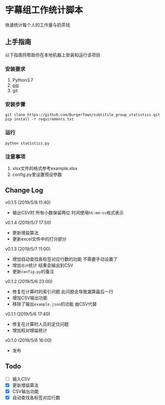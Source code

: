 # 字幕组工作统计脚本

快速统计每个人的工作量与奶茶钱

## 上手指南

以下指南将帮助你在本地机器上安装和运行该项目

### 安装要求

1. Python3.7
2. [pip](https://pypi.org/project/pip/)
3. git

### 安装步骤

```shell
git clone https://github.com/BurgerTown/subtitile_group_statistics.git
pip install -r requirements.txt
```

### 运行

```shell
python statistics.py
```

### 注意事项

1. xlsx文件的格式参考example.xlsx
2. config.py里设置预设参数

## Change Log

v0.1.5 (2019/5/8 11:40)

- 输出CSV时 所有小数保留两位 时间使用`hh:mm:ss`格式表示

v0.1.4 (2019/5/7 17:50)

- 更新增益算法
- 更新excel文件中的打分部分

v0.1.3 (2019/5/7 11:00)

- 增加自动查找各标签对应行数的功能 不需要手动设置了
- 增加`总计`统计 结果会输出到CSV
- 更新`config.py`的备注

v0.1.2 (2019/5/6 23:00)

- 修复在计算时的索引问题 此问题会导致漏算最后一行
- 增加CSV输出功能
- 移除了输出`example.json`的功能 由CSV代替

v0.1.1 (2019/5/6 17:40)

- 修复在计算时人员的定位问题
- 增加校对增益统计

v0.1.0 (2019/5/6 16:00)

- 发布

## Todo

- [ ] 输入CSV
- [x] 更新增益算法
- [x] CSV输出功能
- [x] 自动查找各标签对应行数